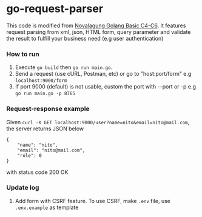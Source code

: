 # go-request-parser

This code is modified from [Novalagung Golang Basic C4-C6](https://dasarpemrogramangolang.novalagung.com/C-http-error-handling.html). It features request parsing from xml, json, HTML form, query parameter and validate the result to fulfill your business need (e.g user authentication)

### How to run

1. Execute `go build` then `go run main.go`.
2. Send a request (use cURL, Postman, etc) or go to "host:port/form" e.g `localhost:9000/form`
3. If port 9000 (default) is not usable, custom the port with --port or -p e.g `go run main.go -p 8765`

### Request-response example
Given `curl -X GET localhost:9000/user?name=nito&email=nito@mail.com`, the server returns JSON below
```
{
    "name": "nito",
    "email": "nito@mail.com",
    "role": 0
}
```
with status code 200 OK

### Update log

1. Add form with CSRF feature. To use CSRF, make `.env` file, use `.env.example` as template